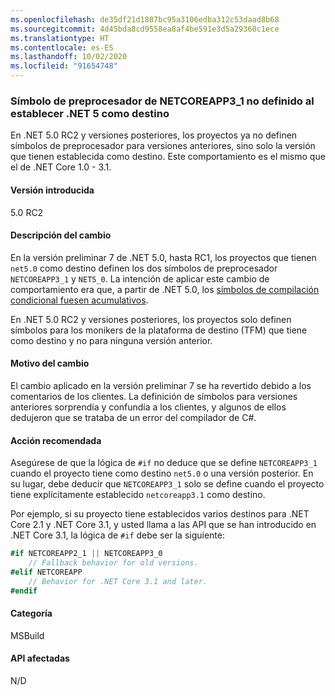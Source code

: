 ```yaml
---
ms.openlocfilehash: de35df21d1887bc95a3106edba312c53daad8b68
ms.sourcegitcommit: 4d45bda8cd9558ea8af4be591e3d5a29360c1ece
ms.translationtype: HT
ms.contentlocale: es-ES
ms.lasthandoff: 10/02/2020
ms.locfileid: "91654748"
---
```

### <a name="netcoreapp3_1-preprocessor-symbol-is-not-defined-when-targeting-net-5"></a>Símbolo de preprocesador de NETCOREAPP3_1 no definido al establecer .NET 5 como destino

En .NET 5.0 RC2 y versiones posteriores, los proyectos ya no definen símbolos de preprocesador para versiones anteriores, sino solo la versión que tienen establecida como destino. Este comportamiento es el mismo que el de .NET Core 1.0 - 3.1.

#### <a name="version-introduced"></a>Versión introducida

5.0 RC2

#### <a name="change-description"></a>Descripción del cambio

En la versión preliminar 7 de .NET 5.0, hasta RC1, los proyectos que tienen `net5.0` como destino definen los dos símbolos de preprocesador `NETCOREAPP3_1` y `NET5_0`. La intención de aplicar este cambio de comportamiento era que, a partir de .NET 5.0, los [símbolos de compilación condicional fuesen acumulativos](https://github.com/dotnet/designs/blob/main/accepted/2020/net5/net5.md#preprocessor-symbols).

En .NET 5.0 RC2 y versiones posteriores, los proyectos solo definen símbolos para los monikers de la plataforma de destino (TFM) que tiene como destino y no para ninguna versión anterior.

#### <a name="reason-for-change"></a>Motivo del cambio

El cambio aplicado en la versión preliminar 7 se ha revertido debido a los comentarios de los clientes. La definición de símbolos para versiones anteriores sorprendía y confundía a los clientes, y algunos de ellos dedujeron que se trataba de un error del compilador de C#.

#### <a name="recommended-action"></a>Acción recomendada

Asegúrese de que la lógica de `#if` no deduce que se define `NETCOREAPP3_1` cuando el proyecto tiene como destino `net5.0` o una versión posterior. En su lugar, debe deducir que `NETCOREAPP3_1` solo se define cuando el proyecto tiene explícitamente establecido `netcoreapp3.1` como destino.

Por ejemplo, si su proyecto tiene establecidos varios destinos para .NET Core 2.1 y .NET Core 3.1, y usted llama a las API que se han introducido en .NET Core 3.1, la lógica de `#if` debe ser la siguiente:

```csharp
#if NETCOREAPP2_1 || NETCOREAPP3_0
    // Fallback behavior for old versions.
#elif NETCOREAPP
    // Behavior for .NET Core 3.1 and later.
#endif
```

#### <a name="category"></a>Categoría

MSBuild

#### <a name="affected-apis"></a>API afectadas

N/D

<!--

#### Affected APIs

Not detectable via API analysis.

-->
